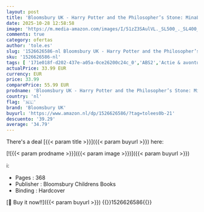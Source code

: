 ```yaml
---
layout: post
title: 'Bloomsbury UK - Harry Potter and the Philosopher’s Stone: MinaLima Edition: Minalima Illustrated Edition'
date: 2025-10-28 12:58:58
image: 'https://m.media-amazon.com/images/I/51zZ3SAulVL._SL500_._SL400_.jpg'
comments: true
category: ofertas
author: 'tole.es'
slug: '1526626586-nl Bloomsbury UK - Harry Potter and the Philosopher’s Stone:...'
sku: '1526626586-nl'
tags: [ '171e018f-d202-437e-a05a-0ce26200c24c_0','ABS2','Actie & avontuur voor kinderen','Arborist Merchandising Root','Boeken','Engelstalige boeken','Fantasie voor kinderen','Fantasy voor jongvolwassenen','Featured Categories','Genrefictie','Kinderboeken','Literaire fictie','Literatuur & fictie','Literatuur & fictie voor jongvolwassenen','Literatuur & fictie voor kinderen','Moderne literatuur & fictie','Paranormale fantasie voor kinderen','Sciencefiction & fantasy voor jongvolwassenen','Sciencefiction & fantasy voor kinderen','Self Service','Special Features Stores','Tieners & jongvolwassenen','Visionaire en metafysische fantasyfictie voor kinderen','bloomsbury uk','🇳🇱', ]
actualPrice: 33.99 EUR
currency: EUR
price: 33.99
comparePrice: 55.99 EUR
prodname: 'Bloomsbury UK - Harry Potter and the Philosopher’s Stone: MinaLima Edition: Minalima Illustrated Edition'
country: 'nl'
flag: '🇳🇱'
brand: 'Bloomsbury UK'
buyurl: 'https://www.amazon.nl/dp/1526626586/?tag=tolees0b-21'
descuento: '39.29'
average: '34.79'
---
```


There's a deal [{{< param title >}}]({{< param buyurl >}})  here:

[![{{< param prodname >}}]({{< param image >}})]({{< param buyurl >}})

ℹ️:

- Pages : 368
- Publisher : Bloomsbury Childrens Books
- Binding : Hardcover

[🛒 Buy it now!!]({{< param buyurl >}})
{{<world>}}1526626586{{</world>}}
